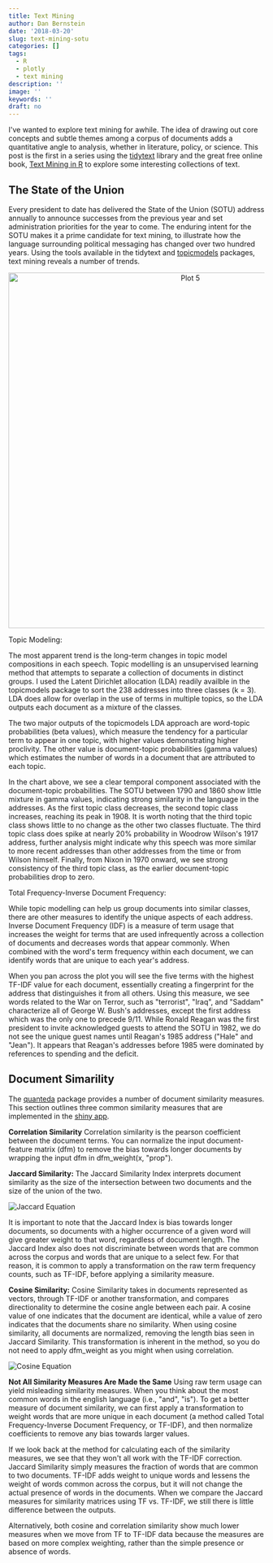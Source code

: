 ```yaml
---
title: Text Mining 
author: Dan Bernstein
date: '2018-03-20'
slug: text-mining-sotu
categories: []
tags:
  - R
  - plotly
  - text mining
description: ''
image: ''
keywords: ''
draft: no
---
```


I've wanted to explore text mining for awhile. The idea of drawing out core concepts and subtle themes among a corpus of documents adds a quantitative angle to analysis, whether in literature, policy, or science. This post is the first in a series using the [tidytext](https://www.tidytextmining.com/tidytext.html) library and the great free online book, [Text Mining in R](https://www.tidytextmining.com/tidytext.html) to explore some interesting collections of text.

## **The State of the Union**

Every president to date has delivered the State of the Union (SOTU) address annually to announce successes from the previous year and set administration priorities for the year to come. The enduring intent for the SOTU makes it a prime candidate for text mining, to illustrate how the language surrounding political messaging has changed over two hundred years. Using the tools available in the tidytext and [topicmodels](https://cran.r-project.org/web/packages/topicmodels/vignettes/topicmodels.pdf) packages, text mining reveals a number of trends.

<div>
    <a href="https://plot.ly/~danbernstein/5/?share_key=v9uX92K4tJ912F9YS2EBhe" target="_blank" title="Plot 5" style="display: block; text-align: center;"><img src="https://plot.ly/~danbernstein/5.png?share_key=v9uX92K4tJ912F9YS2EBhe" alt="Plot 5" style="max-width: 100%;width: 700px;"  width="700" onerror="this.onerror=null;this.src='https://plot.ly/404.png';" /></a>
    <script data-plotly="danbernstein:5" sharekey-plotly="v9uX92K4tJ912F9YS2EBhe" src="https://plot.ly/embed.js" async></script>
</div>

Topic Modeling: 

The most apparent trend is the long-term changes in topic model compositions in each speech. Topic modelling is an unsupervised learning method that attempts to separate a collection of documents in distinct groups. I used the Latent Dirichlet allocation (LDA) readily availble in the topicmodels package to sort the 238 addresses into three classes (k = 3). LDA does allow for overlap in the use of terms in multiple topics, so the LDA outputs each document as a mixture of the classes. 

The two major outputs of the topicmodels LDA approach are word-topic probabilities (beta values), which measure the tendency for a particular term to appear in one topic, with higher values demonstrating higher proclivity. The other value is document-topic probabilities (gamma values) which estimates the number of words in a document that are attributed to each topic. 

In the chart above, we see a clear temporal component associated with the document-topic probabilities. The SOTU between 1790 and 1860 show little mixture in gamma values, indicating strong similarity in the language in the addresses. As the first topic class decreases, the second topic class increases, reaching its peak in 1908. It is worth noting that the third topic class shows little to no change as the other two classes fluctuate. The third topic class does spike at nearly 20% probability in Woodrow Wilson's 1917 address, further analysis might indicate why this speech was more similar to more recent addresses than other addresses from the time or from Wilson himself. Finally, from Nixon in 1970 onward, we see strong consistency of the third topic class, as the earlier document-topic probabilities drop to zero. 

Total Frequency-Inverse Document Frequency:

While topic modelling can help us group documents into similar classes, there are other measures to identify the unique aspects of each address. Inverse Document Frequency (IDF) is a measure of term usage that increases the weight for terms that are used infrequently across a collection of documents and decreases words that appear commonly. When combined with the word's term frequency within each document, we can identify words that are unique to each year's address. 

When you pan across the plot you will see the five terms with the highest TF-IDF value for each document, essentially creating a fingerprint for the address that distinguishes it from all others. Using this measure, we see words related to the War on Terror, such as "terrorist", "Iraq", and "Saddam" characterize all of George W. Bush's addresses, except the first address which was the only one to precede 9/11. 
While Ronald Reagan was the first president to invite acknowledged guests to attend the SOTU in 1982, we do not see the unique guest names until Reagan's 1985 address ("Hale" and "Jean"). It appears that Reagan's addresses before 1985 were dominated by references to spending and the deficit. 

## **Document Simarility**
The [quanteda](https://cran.r-project.org/web/packages/quanteda/quanteda.pdf) package provides a number of document similarity measures. This section outlines three common similarity measures that are implemented in the [shiny app](https://bikeshareviz.shinyapps.io/sotuviz_shiny/). 

**Correlation Similarity**
Correlation similarity is the pearson coefficient between the document terms. You can normalize the input document-feature matrix (dfm) to remove the bias towards longer documents by wrapping the input dfm in dfm_weight(x, "prop"). 

**Jaccard Similarity:**
The Jaccard Similarity Index interprets document similarity as the size of the intersection between two documents and the size of the union of the two. 

![Jaccard Equation](https://github.com/danbernstein/feb/blob/master/public/img/jaccard_eq.png)

It is important to note that the Jaccard Index is bias towards longer documents, so documents with a higher occurrence of a given word will give greater weight to that word, regardless of document length. The Jaccard Index also does not discriminate between words that are common across the corpus and words that are unique to a select few. For that reason, it is common to apply a transformation on the raw term frequency counts, such as TF-IDF, before applying a similarity measure. 


**Cosine Similarity:**
Cosine Similarity takes in documents represented as vectors, through TF-IDF or another transformation, and compares directionality to determine the cosine angle between each pair. A cosine value of one indicates that the document are identical, while a value of zero indicates that the documents share no similarity. When using cosine similarity, all documents are normalized, removing the length bias seen in Jaccard Similarity. This transformation is inherent in the method, so you do not need to apply dfm_weight as you might when using correlation. 

![Cosine Equation](https://github.com/danbernstein/feb/blob/master/public/img/cosinesimil_eq.png)


**Not All Similarity Measures Are Made the Same**
Using raw term usage can yield misleading similarity measures. When you think about the most common words in the english language (i.e., "and", "is"). To get a better measure of document similarity, we can first apply a transformation to weight words that are more unique in each document (a method called Total Frequency-Inverse Document Frequency, or TF-IDF), and then normalize coefficients to remove any bias towards larger values. 

If we look back at the method for calculating each of the similarity measures, we see that they won't all work with the TF-IDF correction. Jaccard Similarity simply measures the fraction of words that are common to two documents. TF-IDF adds weight to unique words and lessens the weight of words common across the corpus, but it will not change the actual presence of words in the documents. When we compare the Jaccard measures for similarity matrices using TF vs. TF-IDF, we still there is little difference between the outputs. 




Alternatively, both cosine and correlation similarity show much lower measures when we move from TF to TF-IDF data because the measures are based on more complex weighting, rather than the simple presence or absence of words. 

```r
```

